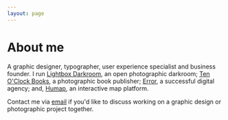 ```yaml
---
layout: page
---
```


# About me

A graphic designer, typographer, user experience specialist and business founder. I run [Lightbox Darkroom](http://www.lightbox.photo), an open photographic darkroom; [Ten O'Clock Books](https://www.tenoclockbooks.com), a photographic book publisher;  [Error](https://www.error.agency), a successful digital agency; and, [Humap](https://humap.me), an interactive map platform.

Contact me via [email](mailto:&#109;&#97;&#114;&#116;&#105;&#110;&#64;&#99;&#104;&#97;&#112;&#109;&#97;&#110;&#102;&#114;&#111;&#109;&#109;&#46;&#99;&#111;&#109;) if you'd like to discuss working on a graphic design or photographic project together.
